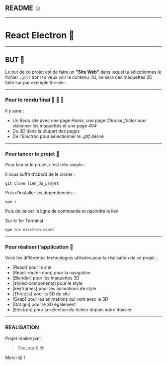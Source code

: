 ## README :relaxed:

--------------------------

# React Electron :wave:

--------------------------

## BUT :raised_eyebrow:

Le but de ce projet est de faire un **"Site Web"** dans lequel tu sélectionnes le fichier `.gltf` dont tu veux voir le contenu.
Ici, ce sera des maquettes 3D faite sur par exemple `Blender`.

--------------------------

### Pour le rendu final :mechanical_arm: :muscle: :handshake:

Il y aura :
- Un *Beau* site avec une page *Home*, une page *Choose_folder* pour visionner les maquettes et une page *404*
- Du *3D* dans la plupart des pages
- De l'*Electron* pour sélectionner le *.gltf* désiré

--------------------------

### Pour lancer le projet :thinking:

Pour lancer le projet, c'est très simple :

Il vous suffit d'abord de le cloner :
```
git clone lien_du_projet
```

Puis d'installer les dependencies :
```
npm i
```

Puis de lancer la ligne de commande et rejoindre le lien

Sur le 1er Terminal :
```
npm run electron:start
```
--------------------------

### Pour réaliser l'application :exploding_head:

Voici les différentes technologies utilisées pour la réalisation de ce projet :
* [React] pour le site
* [React-router-dom] pour la navigation
* [Blender] pour les maquettes 3D
* [styled-components] pour le style
* [keyframes] pour les animations de style
* [Three.js] pour la 3D du site
* [Gsap] pour les animations qui vont avec le 3D
* [Dat.gui] pour le 3D également
* [Electron] pour la sélection du fichier depuis notre dossier

--------------------------

### REALISATION

Projet réalisé par :

> TheLeon9 :sunglasses:

Merci :smiley: !
